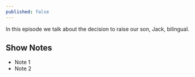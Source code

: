 ```yaml
---
published: false
---
```

In this episode we talk about the decision to raise our son, Jack, bilingual.

## Show Notes
- Note 1
- Note 2